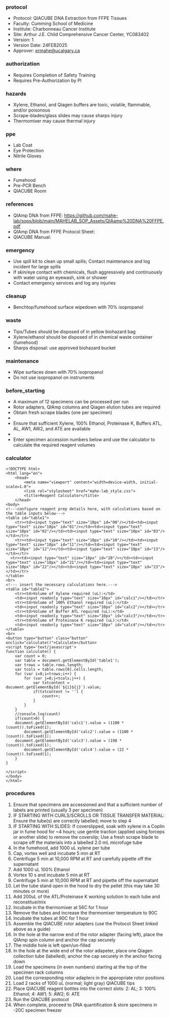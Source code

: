 
### protocol
- Protocol: QIACUBE DNA Extraction from FFPE Tissues
- Faculty: Cumming School of Medicine
- Institute: Charbonneau Cancer Institute
- Site: Arthur J.E. Child Comprehensive Cancer Center, YC083402
- Version: 1
- Version Date: 24FEB2025
- Approver: ermahe@ucalgary.ca

### authorization
- Requires Completion of Safety Training
- Requires Pre-Authorization by PI

### hazards
- Xylene, Ethanol, and Qiagen buffers are toxic, volatile, flammable, and/or poisonous
- Scrape-blades/glass slides may cause sharps injury
- Thermomixer may cause thermal injury

### ppe
- Lab Coat
- Eye Protection
- Nitrile Gloves

### where
- Fumehood
- Pre-PCR Bench
- QIACUBE Room

### references
- QIAmp DNA from FFPE: https://github.com/mahe-lab/sops/blob/main/MAHELAB_SOP_Assets/QIAamp%20DNA%20FFPE.pdf
- QIAmp DNA from FFPE Protocol Sheet:
- QIACUBE Manual:  

### emergency
- Use spill kit to clean up small spills; Contact maintenance and log incident for large spills
- If skin/eye contact with chemicals, flush aggressively and continuously with water using an eyewash, sink or shower
- Contact emergency services and log any injuries

### cleanup
- Benchtop/fumehood surface wipedown with 70% isopropanol

### waste
- Tips/Tubes should be disposed of in yellow biohazard bag
- Xylene/ethanol should be disposed of in chemical waste container (fumehood)
- Sharps disposal: use approved biohazard bucket

### maintenance
- Wipe surfaces down with 70% isopropanol
- Do not use isopropanol on instruments

### before_starting
- A maximum of 12 specimens can be processed per run
- Rotor adapters, QIAmp columns and Qiagen elution tubes are required
- Obtain fresh scrape blades (one per specimen)
- 
- Ensure that sufficient Xylene, 100% Ethanol, Proteinase K, Buffers ATL, AL, AW1, AW2, and ATE are available
- 
- Enter specimen accession numbers below and use the calculator to calculate the required reagent volumes 

### calculator
~~~~
<!DOCTYPE html>
<html lang="en">
	<head>
		<meta name="viewport" content="width=device-width, initial-scale=1.0">
		<link rel="stylesheet" href="mahe-lab_style.css">
		<title>Reagent Calculator</title>
	</head>
<body>
<!---configure reagent prep details here, with calculations based on the table inputs below--->
<table id="table1">
	<tr><td><input type="text" size="10px" id="00"/></td><td><input type="text" size="10px" id="01"/></td><td><input type="text" size="10px" id="02"/></td><td><input type="text" size="10px" id="03"/></td></tr>
	<tr><td><input type="text" size="10px" id="10"/></td><td><input type="text" size="10px" id="11"/></td><td><input type="text" size="10px" id="12"/></td><td><input type="text" size="10px" id="13"/></td></tr>
  <tr><td><input type="text" size="10px" id="20"/></td><td><input type="text" size="10px" id="21"/></td><td><input type="text" size="10px" id="22"/></td><td><input type="text" size="10px" id="23"/></td></tr>
</table>
<br>
<!--- insert the necessary calculations here.--->
<table id="table2">
	<tr><td>Volume of Xylene required (uL):</td>
	<td><input readonly type="text" size="10px" id="calc1"/></td></tr>
	<tr><td>Volume of 100% Ethanol required (uL):</td>
	<td><input readonly type="text" size="10px" id="calc2"/></td></tr>
	<tr><td>Volume of Buffer ATL required (uL):</td>
	<td><input readonly type="text" size="10px" id="calc3"/></td></tr>
	<tr><td>Volume of Proteinase K required (uL):</td>
	<td><input readonly type="text" size="10px" id="calc4"/></td></tr>
</table>
<br>
<button type="button" class="button" onclick="calculate()">Calculate</button>
<script type='text/javascript'>
function calculate() {
    var count = 0;
    var table = document.getElementById('table1');
    var trows = table.rows.length;
    var tcols = table.rows[0].cells.length;
    for (var i=0;i<trows;i++) {
        for (var j=0;j<tcols;j++) {
            var txtcontent = document.getElementById(`${i}${j}`).value;
            if(txtcontent != '') {
                count++;
            }
        }
    }
    //console.log(count)
    if(count>0) {
	document.getElementById('calc1').value = (1100 * (count)).toFixed(1);
        document.getElementById('calc2').value = (1100 * (count)).toFixed(1);
	document.getElementById('calc3').value = (198 * (count)).toFixed(1);
        document.getElementById('calc4').value = (22 * (count)).toFixed(1);
    }
}

</script>
</body>
</html>
~~~~

### procedures
1. Ensure that specimens are accessioned and that a sufficient number of labels are printed (usually 3 per specimen)
2. IF STARTING WITH CURLS/SCROLLS OR TISSUE TRANSFER MATERIAL: Ensure the tube(s) are correctly labelled; move to step 4
3. IF STARTING WITH SLIDES: If coverslipped, soak with xylene in a Coplin jar in fume hood for ~4 hours; use gentle traction (applied using forceps or another slide) to remove the coverslip; Use a fresh scrape blade to scrape off the materials into a labelled 2.0 mL microfuge tube
4. In the fumehood, add 1000 uL xylene per tube
5. Cap, vortex well and incubate 5 min at RT
6. Centrifuge 5 min at 10,000 RPM at RT and carefully pipette off the supernatant
7. Add 1000 uL 100% Ethanol
8. Vortex 10 s and incubate 5 min at RT
9. Centrifuge 5 min at 10,000 RPM at RT and pipette off the supernatant
10. Let the tube stand open in the hood to dry the pellet (this may take 30 minutes or more)
11. Add 200uL of the ATL/Proteinase K working solution to each tube and reconstitue/mix
12. Incubate in the thermomixer at 56C for 1 hour
13. Remove the tubes and increase the thermomixer temperature to 90C
14. Incubate the tubes at 90C for 1 hour
15. Assemble the QIACUBE rotor adapters (use the Protocol Sheet linked above as a guide)
16. In the hole at the narrow end of the rotor adapter (facing left), place the QIAmp spin column and anchor the cap securely
17. The middle hole is left open/un-filled
18. In the hole at the wide end of the rotor adapeter, place one Qiagen collection tube (labelled); anchor the cap securely in the anchor facing down
19. Load the specimens (in even numbers) starting at the top of the specimen rack columns
20. Load the corresponding rotor adapters in the appropriate rotor positions
21. Load 2 racks of 1000 uL (normal; light gray) QIACUBE tips
22. Place QIACUBE reagent bottles into the correct slots: 2: AL; 3: 100% Ethanol; 4: AW1; 5: AW2; 6: ATE
23. Run the QIACUBE protocol
24. When complete, proceed to DNA quantification & store specimens in -20C specimen freezer
